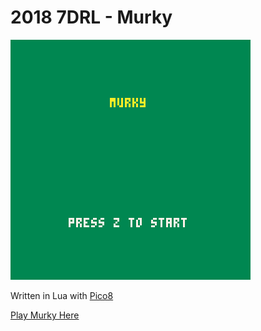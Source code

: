 # 2018 7DRL - Murky

![Title Screen](murky_002.png)

Written in Lua with [Pico8](https://www.lexaloffle.com/pico-8.php)

[Play Murky Here](https://draconis.itch.io/murky)
